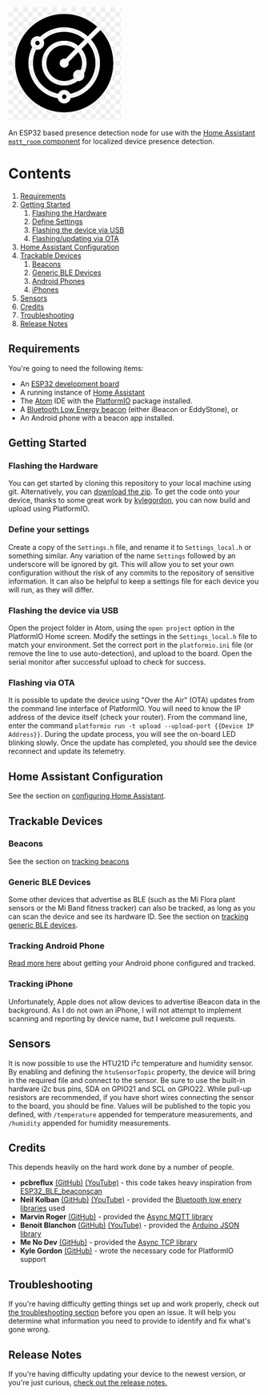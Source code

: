 ![Cover Image](./images/cover.png)

An ESP32 based presence detection node for use with the [Home Assistant](https://www.home-assistant.io/) [`mqtt_room` component](https://www.home-assistant.io/components/sensor.mqtt_room/) for localized device presence detection.

# Contents
1. [Requirements](#requirements)
2. [Getting Started](#getting-started)
    1. [Flashing the Hardware](#flashing-the-hardware)
    2. [Define Settings](#define-your-settings)
    3. [Flashing the device via USB](#flashing-the-device-via-usb)
    4. [Flashing/updating via OTA](#flashing-via-ota)
3. [Home Assistant Configuration](#home-assistant-configuration)
4. [Trackable Devices](#trackable-devices)
    1. [Beacons](#beacons)
    2. [Generic BLE Devices](#generic-ble-devices)
    3. [Android Phones](#tracking-android-phone)
    4. [iPhones](#tracking-iphone)
5. [Sensors](#sensors)
6. [Credits](#credits)
7. [Troubleshooting](#troubleshooting)
8. [Release Notes](#release-notes)


## Requirements
You're going to need the following items:
* An [ESP32 development board](https://www.amazon.ca/gp/product/B07F1GWJ1N/ref=as_li_tl?ie=UTF8&camp=15121&creative=330641&creativeASIN=B07F1GWJ1N&linkCode=as2&tag=ptrsnja-20&linkId=7ccc8364c8a8961ac9053e03efa91268)
* A running instance of [Home Assistant](https://www.homeassistant.io)
* The [Atom](https://ide.atom.io/) IDE with the [PlatformIO](https://docs.platformio.org/en/latest/ide/atom.html) package installed.
* A [Bluetooth Low Energy beacon](https://www.amazon.ca/gp/product/B07S3DQM6N/ref=as_li_tl?ie=UTF8&camp=15121&creative=330641&creativeASIN=B07S3DQM6N&linkCode=as2&tag=ptrsnja-20&linkId=2f55c80199c88db853bd583182384f50) (either iBeacon or EddyStone), or
* An Android phone with a beacon app installed.

## Getting Started

### Flashing the Hardware
You can get started by cloning this repository to your local machine using git. Alternatively, you can [download the zip](https://github.com/jptrsn/ESP32-mqtt-room/archive/master.zip). To get the code onto your device, thanks to some great work by [kylegordon](https://github.com/kylegordon), you can now build and upload using PlatformIO.

### Define your settings
Create a copy of the `Settings.h` file, and rename it to `Settings_local.h` or something similar. Any variation of the name `Settings` followed by an underscore will be ignored by git. This will allow you to set your own configuration without the risk of any commits to the repository of sensitive information. It can also be helpful to keep a settings file for each device you will run, as they will differ.

### Flashing the device via USB
Open the project folder in Atom, using the `open project` option in the PlatformIO Home screen. Modify the settings in the `Settings_local.h` file to match your environment. Set the correct port in the `platformio.ini` file (or remove the line to use auto-detection), and upload to the board. Open the serial monitor after successful upload to check for success.

### Flashing via OTA
It is possible to update the device using "Over the Air" (OTA) updates from the command line interface of PlatformIO. You will need to know the IP address of the device itself (check your router). From the command line, enter the command `platformio run -t upload --upload-port {{Device IP Address}}`. During the update process, you will see the on-board LED blinking slowly. Once the update has completed, you should see the device reconnect and update its telemetry.

## Home Assistant Configuration
See the section on [configuring Home Assistant](./home_assistant).

## Trackable Devices
### Beacons
See the section on [tracking beacons](./beacons)

### Generic BLE Devices
Some other devices that advertise as BLE (such as the Mi Flora plant sensors or the Mi Band fitness tracker) can also be tracked, as long as you can scan the device and see its hardware ID. See the section on [tracking generic BLE devices](./generic_ble).

### Tracking Android Phone
[Read more here](./android) about getting your Android phone configured and tracked.

### Tracking iPhone
Unfortunately, Apple does not allow devices to advertise iBeacon data in the background. As I do not own an iPhone, I will not attempt to implement scanning and reporting by device name, but I welcome pull requests.

## Sensors
It is now possible to use the HTU21D i²c temperature and humidity sensor. By enabling and defining the `htuSensorTopic` property, the device will bring in the required file and connect to the sensor. Be sure to use the built-in hardware i2c bus pins, SDA  on GPIO21 and SCL on GPIO22. While pull-up resistors are recommended, if you have short wires connecting the sensor to the board, you should be fine. Values will be published to the topic you defined, with `/temperature` appended for temperature measurements, and `/humidity` appended for humidity measurements.

## Credits
This depends heavily on the hard work done by a number of people.
* **pcbreflux** [(GitHub)](https://github.com/pcbreflux) [(YouTube)](https://www.youtube.com/channel/UCvsMfEoIu_ZdBIgQVcY_AZA) - this code takes heavy inspiration from [ESP32_BLE_beaconscan](https://github.com/pcbreflux/espressif/tree/master/esp32/arduino/sketchbook/ESP32_BLE_beaconscan)
* **Neil Kolban** [(GitHub)](https://github.com/nkolban) [(YouTube)](https://www.youtube.com/channel/UChKn_BlaVrMrhEquPNI6HuQ) - provided the [Bluetooth low enery libraries](https://github.com/nkolban/esp32-snippets) used
* **Marvin Roger** [(GitHub)](https://github.com/marvinroger) - provided the [Async MQTT library](http://marvinroger.viewdocs.io/async-mqtt-client/)
* **Benoit Blanchon** [(GitHub)](https://github.com/bblanchon) [(YouTube)](https://www.youtube.com/channel/UC8HZRqN4wfytHfRGMLUQWkQ) - provided the [Arduino JSON library](https://arduinojson.org/)
* **Me No Dev** [(GitHub)](https://github.com/me-no-dev) - provided the [Async TCP library](https://github.com/me-no-dev/AsyncTCP)
* **Kyle Gordon** [(GitHub)](https://github.com/kylegordon) - wrote the necessary code for PlatformIO support

## Troubleshooting
If you're having difficulty getting things set up and work properly, check out [the troubleshooting section](./troubleshooting) before you open an issue. It will help you determine what information you need to provide to identify and fix what's gone wrong.

## Release Notes
If you're having difficulty updating your device to the newest version, or you're just curious, [check out the release notes.](./releaseNotes)
